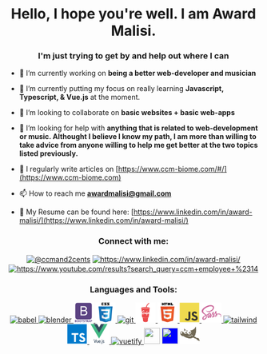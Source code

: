 <h1 align="center">Hello, I hope you're well. I am Award Malisi.</h1>
<h3 align="center">I'm just trying to get by and help out where I can</h3>

- 🔭 I’m currently working on **being a better web-developer and musician**

- 🌱 I’m currently putting my focus on really learning **Javascript, Typescript, & Vue.js** at the moment. 

- 👯 I’m looking to collaborate on **basic websites + basic web-apps** 

- 🤝 I’m looking for help with **anything that is related to web-development or music. Althought I believe I know my path, I am more than willing to take advice from anyone willing to help me get better at the two topics listed previously.**

<!-- - 👨‍💻 All of my projects are available at [Coming Soon] -->

- 📝 I regularly write articles on [https://www.ccm-biome.com/#/](https://www.ccm-biome.com)

- 📫 How to reach me **awardmalisi@gmail.com**

- 📄 My Resume can be found here: [https://www.linkedin.com/in/award-malisi/](https://www.linkedin.com/in/award-malisi/)

<h3 align="center">Connect with me:</h3>
<p align="center">
<a href="https://twitter.com/@ccmand2cents" target="blank"><img align="center" src="https://raw.githubusercontent.com/rahuldkjain/github-profile-readme-generator/master/src/images/icons/Social/twitter.svg" alt="@ccmand2cents" height="30" width="40" /></a>
<a href="https://linkedin.com/in/https://www.linkedin.com/in/award-malisi/" target="blank"><img align="center" src="https://raw.githubusercontent.com/rahuldkjain/github-profile-readme-generator/master/src/images/icons/Social/linked-in-alt.svg" alt="https://www.linkedin.com/in/award-malisi/" height="30" width="40" /></a>
<a href="https://www.youtube.com/c/https://www.youtube.com/results?search_query=ccm+employee+%2314" target="blank"><img align="center" src="https://raw.githubusercontent.com/rahuldkjain/github-profile-readme-generator/master/src/images/icons/Social/youtube.svg" alt="https://www.youtube.com/results?search_query=ccm+employee+%2314" height="30" width="40" /></a>
  
 
</p>

<h3 align="center">Languages and Tools:</h3>
<p align="center"> <a href="https://babeljs.io/" target="_blank" rel="noreferrer"> <img src="https://www.vectorlogo.zone/logos/babeljs/babeljs-icon.svg" alt="babel" width="40" height="40"/> </a> <a href="https://www.blender.org/" target="_blank" rel="noreferrer"> <img src="https://download.blender.org/branding/community/blender_community_badge_white.svg" alt="blender" width="40" height="40"/> </a> <a href="https://getbootstrap.com" target="_blank" rel="noreferrer"> <img src="https://raw.githubusercontent.com/devicons/devicon/master/icons/bootstrap/bootstrap-plain-wordmark.svg" alt="bootstrap" width="40" height="40"/> </a> <a href="https://www.w3schools.com/css/" target="_blank" rel="noreferrer"> <img src="https://raw.githubusercontent.com/devicons/devicon/master/icons/css3/css3-original-wordmark.svg" alt="css3" width="40" height="40"/> </a> <a href="https://git-scm.com/" target="_blank" rel="noreferrer"> <img src="https://www.vectorlogo.zone/logos/git-scm/git-scm-icon.svg" alt="git" width="40" height="40"/> </a> <a href="https://gulpjs.com" target="_blank" rel="noreferrer"> <img src="https://raw.githubusercontent.com/devicons/devicon/master/icons/gulp/gulp-plain.svg" alt="gulp" width="40" height="40"/> </a> <a href="https://www.w3.org/html/" target="_blank" rel="noreferrer"> <img src="https://raw.githubusercontent.com/devicons/devicon/master/icons/html5/html5-original-wordmark.svg" alt="html5" width="40" height="40"/> </a>  <a href="https://developer.mozilla.org/en-US/docs/Web/JavaScript" target="_blank" rel="noreferrer"> <img src="https://raw.githubusercontent.com/devicons/devicon/master/icons/javascript/javascript-original.svg" alt="javascript" width="40" height="40"/> </a> <a href="https://sass-lang.com" target="_blank" rel="noreferrer"> <img src="https://raw.githubusercontent.com/devicons/devicon/master/icons/sass/sass-original.svg" alt="sass" width="40" height="40"/> </a> <a href="https://tailwindcss.com/" target="_blank" rel="noreferrer"> <img src="https://www.vectorlogo.zone/logos/tailwindcss/tailwindcss-icon.svg" alt="tailwind" width="40" height="40"/> </a> <a href="https://www.typescriptlang.org/" target="_blank" rel="noreferrer"> <img src="https://raw.githubusercontent.com/devicons/devicon/master/icons/typescript/typescript-original.svg" alt="typescript" width="40" height="40"/> </a> <a href="https://vuejs.org/" target="_blank" rel="noreferrer"> <img src="https://raw.githubusercontent.com/devicons/devicon/master/icons/vuejs/vuejs-original-wordmark.svg" alt="vuejs" width="40" height="40"/> </a> <a href="https://vuetifyjs.com/en/" target="_blank" rel="noreferrer"> <img src="https://bestofjs.org/logos/vuetify.svg" alt="vuetify" width="40" height="40"/> </a> <img height="32" width="32" src="https://cdn.jsdelivr.net/npm/simple-icons@v6/icons/inkscape.svg" /> 
<img height="32" width="32" style="background-color:blue" src="https://cdn.jsdelivr.net/npm/simple-icons@v6/icons/gimp.svg"/>
 <img src="https://raw.githubusercontent.com/devicons/devicon/master/icons/gimp/gimp-plain.svg" alt="gimp" width="40" height="40"/>
</p>
